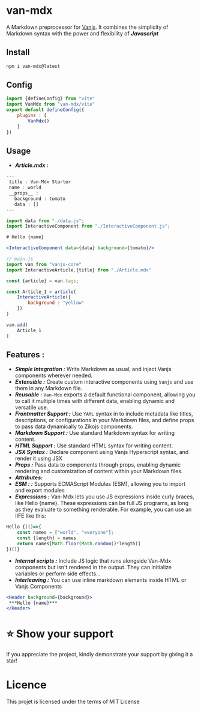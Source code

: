 # van-mdx

A Markdown preprocessor for [Vanjs](https://vanjs.org/). 
It combines the simplicity of Markdown syntax with the power and flexibility of ***Javascript***

## Install 

```bash
npm i van-mdx@latest
```

## Config 

```js
import {defineConfig} from "vite"
import VanMdx from "van-mdx/vite"
export default defineConfig({
    plugins : [
        VanMdx()
    ]
})
```

## Usage

- ***Article.mdx :***
```jsx
---
 title : Van-Mdx Starter 
 name : world
 __props__ : 
   background : tomato
   data : []
---

import data from "./data.js";
import InteractiveComponent from "./InteractiveComponent.js";

# Hello {name}

<InteractiveComponent data={data} background={tomato}/>
```

```js
// main.js
import van from "vanjs-core"
import InteractiveArticle,{title} from "./Article.mdx"

const {article} = van.tags;

const Article_1 = article(
    InteractiveArticle({
        background : "yellow"
    })
)

van.add(
    Article_1
)
```

## Features :

- ***Simple Integration :*** Write Markdown as usual, and inject Vanjs components wherever needed.
- ***Extensible :***  Create custom interactive components using `Vanjs` and use them in any Markdown file.
- ***Reusable :*** `Van-Mdx` exports a default functional component, allowing you to call it multiple times with different data, enabling dynamic and versatile use.
- ***Frontmatter Support :*** Use `YAML` syntax in to include metadata like titles, descriptions, or configurations in your Markdown files, and define props to pass data dynamically to Zikojs components.
- ***Markdown Support :*** Use standard Markdown syntax for writing content.
- ***HTML Support :*** Use standard HTML syntax for writing content.
- ***JSX Syntax :*** Declare component using Vanjs Hyperscript syntax, and render it using JSX
- ***Props :*** Pass data to components through props, enabling dynamic rendering and customization of content within your Markdown files.
- ***Attributes:*** 
- ***ESM : :***  Supports ECMAScript Modules (ESM), allowing you to import and export modules
- ***Expressions :*** Van-Mdx lets you use JS expressions inside curly braces, like Hello {name}. These expressions can be full JS programs, as long as they evaluate to something renderable. For example, you can use an IIFE like this:
```js
Hello {(()=>{
    const names = ["world", "everyone"];
    const {length} = names
    return names[Math.floor(Math.random()*length)]
})()}
```
- ***Internal scripts :*** Include JS logic that runs alongside Van-Mdx components but isn't rendered in the output. They can initialize variables or perform side effects...
- ***Interleaving :*** You can use inline markdown elements inside HTML or Vanjs Components 
```jsx
<Header background={background}>
 ***Hello {name}***
</Header>
```


# ⭐️ Show your support
If you appreciate the project, kindly demonstrate your support by giving it a star!

# Licence
This projet is licensed under the terms of MIT License